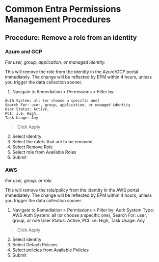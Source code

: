# Common Entra Permissions Management Procedures

## Procedure: Remove a role from an identity
### Azure and GCP
*For user, group, application, or managed identity.*

This will remove the role from the identity in the Azure/GCP portal immediately.  The change will be reflected by EPM within 4 hours, unless you trigger the data collection sooner.


1. Navigate to Remediation > Permissions > Filter by:
```Auth System Type: Azure or GCP
Auth System: all (or choose a specific one)
Search For: user, group, application, or managed identity
User Status: Active,
PCI: i.e. High, 
Task Usage: Any
```
> Click Apply

2. Select identity
3. Select the role/s that are to be removed
4. Select Remove Role
5. Select role from Available Roles
6. Submit

### AWS
*For user, group, or role.*

This will remove the role/policy from the identity in the AWS portal immediately.  The change will be reflected by EPM within 4 hours, unless you trigger the data collection sooner.


1. Navigate to Remediation > Permissions > Filter by:
Auth System Type: AWS
Auth System: all (or choose a specific one), 
Search For: user, group, or role
User Status: Active,
PCI: i.e. High, 
Task Usage: Any
> Click Apply
2. Select identity
3. Select Detach Policies
4. Select policies from Available Policies
5. Submit
